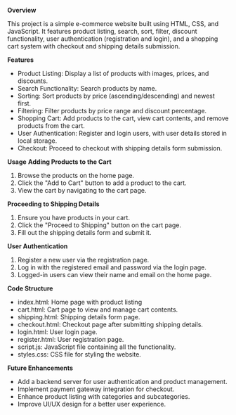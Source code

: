 **Overview**

This project is a simple e-commerce website built using HTML, CSS, and JavaScript. It features product listing, search, sort, filter, discount functionality, user authentication (registration and login), and a shopping cart system with checkout and shipping details submission.

**Features**

* Product Listing: Display a list of products with images, prices, and discounts.
* Search Functionality: Search products by name.
* Sorting: Sort products by price (ascending/descending) and newest first.
* Filtering: Filter products by price range and discount percentage.
* Shopping Cart: Add products to the cart, view cart contents, and remove products from the cart.
* User Authentication: Register and login users, with user details stored in local storage.
* Checkout: Proceed to checkout with shipping details form submission.

**Usage**
**Adding Products to the Cart**

1. Browse the products on the home page.
2. Click the "Add to Cart" button to add a product to the cart.
3. View the cart by navigating to the cart page.

**Proceeding to Shipping Details**

1. Ensure you have products in your cart.
2. Click the "Proceed to Shipping" button on the cart page.
3. Fill out the shipping details form and submit it.

**User Authentication**

1. Register a new user via the registration page.
2. Log in with the registered email and password via the login page.
3. Logged-in users can view their name and email on the home page.

**Code Structure** 

* index.html: Home page with product listing
* cart.html: Cart page to view and manage cart contents.
* shipping.html: Shipping details form page.
* checkout.html: Checkout page after submitting shipping details.
* login.html: User login page.
* register.html: User registration page.
* script.js: JavaScript file containing all the functionality.
* styles.css: CSS file for styling the website.

**Future Enhancements**

* Add a backend server for user authentication and product management.
* Implement payment gateway integration for checkout.
* Enhance product listing with categories and subcategories.
* Improve UI/UX design for a better user experience.
